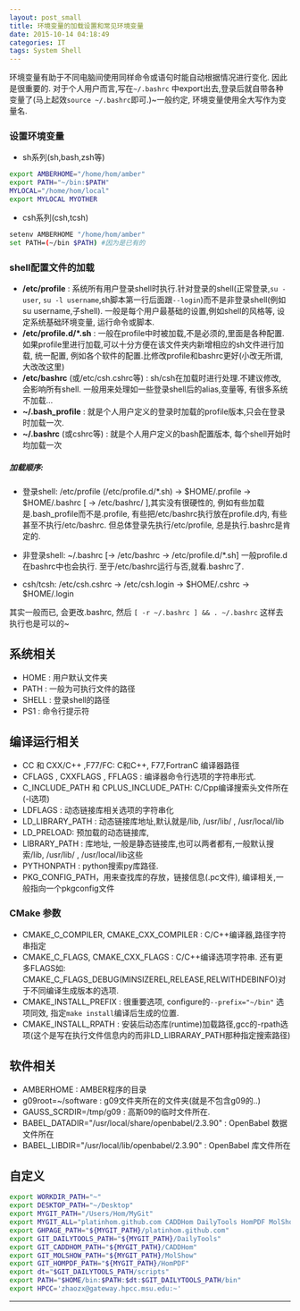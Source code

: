 ```yaml
---
layout: post_small
title: 环境变量的加载设置和常见环境变量
date: 2015-10-14 04:18:49
categories: IT
tags: System Shell
---
```


环境变量有助于不同电脑间使用同样命令或语句时能自动根据情况进行变化. 因此是很重要的. 对于个人用户而言,写在`~/.bashrc` 中export出去,登录后就自带各种变量了(马上起效`source ~/.bashrc`即可.)~一般约定, 环境变量使用全大写作为变量名.

### 设置环境变量

- sh系列(sh,bash,zsh等)

~~~bash
export AMBERHOME="/home/hom/amber"
export PATH="~/bin:$PATH"
MYLOCAL="/home/hom/local"
export MYLOCAL MYOTHER 
~~~

- csh系列(csh,tcsh)

~~~bash
setenv AMBERHOME "/home/hom/amber"
set PATH=(~/bin $PATH) #因为是已有的
~~~

### shell配置文件的加载

- **/etc/profile** : 系统所有用户登录shell时执行.针对登录的shell(正常登录,`su - user`, `su -l username`,sh脚本第一行后面跟`--login`)而不是非登录shell(例如su username,子shell). 一般是每个用户最基础的设置,例如shell的风格等, 设定系统基础环境变量, 运行命令或脚本.
- **/etc/profile.d/*.sh** : 一般在profile中时被加载,不是必须的,里面是各种配置.如果profile里进行加载,可以十分方便在该文件夹内新增相应的sh文件进行加载, 统一配置, 例如各个软件的配置.比修改profile和bashrc更好(小改无所谓,大改改这里)
- **/etc/bashrc** (或/etc/csh.cshrc等) : sh/csh在加载时进行处理.不建议修改, 会影响所有shell. 一般用来处理如一些登录shell后的alias,变量等, 有很多系统不加载...
- **~/.bash_profile** : 就是个人用户定义的登录时加载的profile版本,只会在登录时加载一次.
- **~/.bashrc** (或cshrc等) : 就是个人用户定义的bash配置版本, 每个shell开始时均加载一次

##### 加载顺序:

- 登录shell: /etc/profile (/etc/profile.d/*.sh) -> $HOME/.profile -> $HOME/.bashrc [ -> /etc/bashrc/ ],其实没有很硬性的, 例如有些加载是.bash_profile而不是.profile, 有些把/etc/bashrc执行放在profile.d内, 有些甚至不执行/etc/bashrc. 但总体登录先执行/etc/profile, 总是执行.bashrc是肯定的.

- 非登录shell: ~/.bashrc [-> /etc/bashrc -> /etc/profile.d/*.sh] 一般profile.d在bashrc中也会执行. 至于/etc/bashrc运行与否,就看.bashrc了.

- csh/tcsh: /etc/csh.cshrc -> /etc/csh.login -> $HOME/.cshrc -> $HOME/.login

其实一般而已, 会更改.bashrc, 然后 `[ -r ~/.bashrc ] && . ~/.bashrc` 这样去执行也是可以的~


## 系统相关

- HOME : 用户默认文件夹
- PATH : 一般为可执行文件的路径
- SHELL : 登录shell的路径
- PS1 : 命令行提示符

## 编译运行相关

- CC 和 CXX/C++ ,F77/FC: C和C++, F77,FortranC 编译器路径
- CFLAGS , CXXFLAGS , FFLAGS : 编译器命令行选项的字符串形式.
- C\_INCLUDE\_PATH 和 CPLUS\_INCLUDE\_PATH: C/Cpp编译搜索头文件所在(-I选项)
- LDFLAGS : 动态链接库相关选项的字符串化
- LD\_LIBRARY\_PATH : 动态链接库地址,默认就是/lib, /usr/lib/ , /usr/local/lib
- LD_PRELOAD: 预加载的动态链接库,
- LIBRARY_PATH : 库地址, 一般是静态链接库,也可以两者都有,一般默认搜索/lib, /usr/lib/ , /usr/local/lib这些
- PYTHONPATH : python搜索py库路径.
- PKG\_CONFIG\_PATH，用来查找库的存放，链接信息(.pc文件), 编译相关,一般指向一个pkgconfig文件

### CMake 参数

- CMAKE\_C\_COMPILER, CMAKE\_CXX\_COMPILER : C/C++编译器,路径字符串指定
- CMAKE\_C\_FLAGS, CMAKE\_CXX\_FLAGS : C/C++编译选项字符串. 还有更多FLAGS如: CMAKE\_C\_FLAGS\_DEBUG(MINSIZEREL,RELEASE,RELWITHDEBINFO)对于不同编译生成版本的选项.
- CMAKE\_INSTALL\_PREFIX : 很重要选项, configure的`--prefix="~/bin"` 选项同效, 指定`make install`编译后生成的位置.
- CMAKE\_INSTALL\_RPATH : 安装后动态库(runtime)加载路径,gcc的-rpath选项(这个是写在执行文件信息内的而非LD\_LIBRARAY\_PATH那种指定搜索路径)

## 软件相关

- AMBERHOME : AMBER程序的目录
- g09root=~/software : g09文件夹所在的文件夹(就是不包含g09的..)
- GAUSS_SCRDIR=/tmp/g09 : 高斯09的临时文件所在.
- BABEL_DATADIR="/usr/local/share/openbabel/2.3.90" : OpenBabel 数据文件所在
- BABEL_LIBDIR="/usr/local/lib/openbabel/2.3.90" : OpenBabel 库文件所在

## 自定义

~~~bash
export WORKDIR_PATH="~"
export DESKTOP_PATH="~/Desktop"
export MYGIT_PATH="/Users/Hom/MyGit"
export MYGIT_ALL="platinhom.github.com CADDHom DailyTools HomPDF MolShow"
export GHPAGE_PATH="${MYGIT_PATH}/platinhom.github.com"
export GIT_DAILYTOOLS_PATH="${MYGIT_PATH}/DailyTools"
export GIT_CADDHOM_PATH="${MYGIT_PATH}/CADDHom"
export GIT_MOLSHOW_PATH="${MYGIT_PATH}/MolShow"
export GIT_HOMPDF_PATH="${MYGIT_PATH}/HomPDF"
export dt="$GIT_DAILYTOOLS_PATH/scripts"
export PATH="$HOME/bin:$PATH:$dt:$GIT_DAILYTOOLS_PATH/bin"
export HPCC='zhaozx@gateway.hpcc.msu.edu:~'
~~~


------
